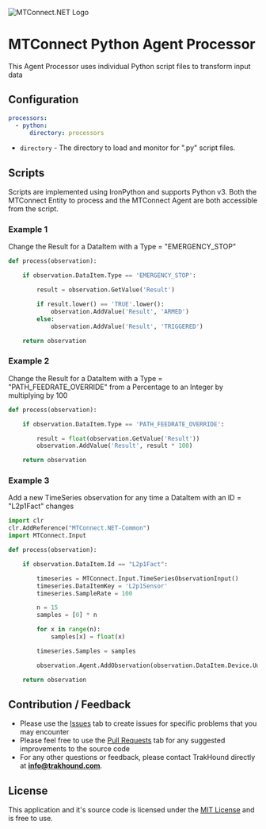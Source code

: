 ![MTConnect.NET Logo](https://raw.githubusercontent.com/TrakHound/MTConnect.NET/master/img/mtconnect-net-03-md.png) 

# MTConnect Python Agent Processor
This Agent Processor uses individual Python script files to transform input data

## Configuration
```yaml
processors:
  - python:
      directory: processors
```

* `directory` - The directory to load and monitor for ".py" script files.

## Scripts
Scripts are implemented using IronPython and supports Python v3. Both the MTConnect Entity to process and the MTConnect Agent are both accessible from the script.

### Example 1
Change the Result for a DataItem with a Type = "EMERGENCY_STOP"
```python
def process(observation):

    if observation.DataItem.Type == 'EMERGENCY_STOP':

        result = observation.GetValue('Result')

        if result.lower() == 'TRUE'.lower():
            observation.AddValue('Result', 'ARMED')
        else:
            observation.AddValue('Result', 'TRIGGERED')

    return observation
```

### Example 2
Change the Result for a DataItem with a Type = "PATH_FEEDRATE_OVERRIDE" from a Percentage to an Integer by multiplying by 100
```python
def process(observation):

    if observation.DataItem.Type == 'PATH_FEEDRATE_OVERRIDE':

        result = float(observation.GetValue('Result'))
        observation.AddValue('Result', result * 100)

    return observation
```

### Example 3
Add a new TimeSeries observation for any time a DataItem with an ID = "L2p1Fact" changes
```python
import clr
clr.AddReference("MTConnect.NET-Common")
import MTConnect.Input

def process(observation):

    if observation.DataItem.Id == "L2p1Fact": 

        timeseries = MTConnect.Input.TimeSeriesObservationInput()
        timeseries.DataItemKey = 'L2p1Sensor'
        timeseries.SampleRate = 100

        n = 15
        samples = [0] * n

        for x in range(n):
            samples[x] = float(x)

        timeseries.Samples = samples

        observation.Agent.AddObservation(observation.DataItem.Device.Uuid, timeseries)

    return observation
```

## Contribution / Feedback
- Please use the [Issues](https://github.com/TrakHound/MTConnect.NET/issues) tab to create issues for specific problems that you may encounter 
- Please feel free to use the [Pull Requests](https://github.com/TrakHound/MTConnect.NET/pulls) tab for any suggested improvements to the source code
- For any other questions or feedback, please contact TrakHound directly at **info@trakhound.com**.

## License
This application and it's source code is licensed under the [MIT License](https://choosealicense.com/licenses/mit/) and is free to use.
